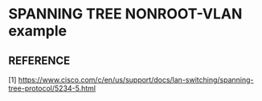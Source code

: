 # SPANNING TREE NONROOT-VLAN example

## REFERENCE

[1] <https://www.cisco.com/c/en/us/support/docs/lan-switching/spanning-tree-protocol/5234-5.html>
